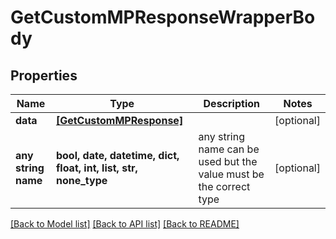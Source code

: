 # GetCustomMPResponseWrapperBody


## Properties
Name | Type | Description | Notes
------------ | ------------- | ------------- | -------------
**data** | [**[GetCustomMPResponse]**](GetCustomMPResponse.md) |  | [optional] 
**any string name** | **bool, date, datetime, dict, float, int, list, str, none_type** | any string name can be used but the value must be the correct type | [optional]

[[Back to Model list]](../README.md#documentation-for-models) [[Back to API list]](../README.md#documentation-for-api-endpoints) [[Back to README]](../README.md)



